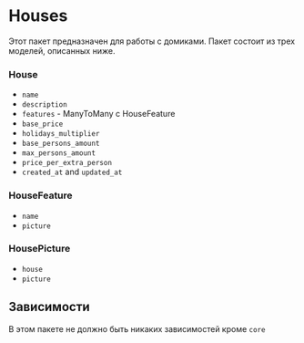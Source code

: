 # Houses

Этот пакет предназначен для работы с домиками. 
Пакет состоит из трех моделей, описанных ниже.

### House

* `name`
* `description`
* `features` - ManyToMany с HouseFeature
* `base_price`
* `holidays_multiplier`
* `base_persons_amount`
* `max_persons_amount`
* `price_per_extra_person`
* `created_at` and `updated_at`

### HouseFeature

* `name`
* `picture`

### HousePicture

* `house`
* `picture`

## Зависимости

В этом пакете не должно быть никаких зависимостей кроме `core`